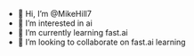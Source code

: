 - 👋 Hi, I’m @MikeHill7
- 👀 I’m interested in ai
- 🌱 I’m currently learning fast.ai
- 💞️ I’m looking to collaborate on fast.ai learning


<!---
MikeHill7/MikeHill7 is a ✨ special ✨ repository because its `README.md` (this file) appears on your GitHub profile.
You can click the Preview link to take a look at your changes.
--->
